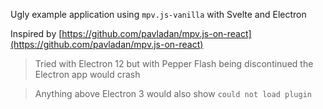 Ugly example application using `mpv.js-vanilla` with Svelte and Electron

Inspired by [https://github.com/pavladan/mpv.js-on-react](https://github.com/pavladan/mpv.js-on-react)

> Tried with Electron 12 but with Pepper Flash being discontinued the Electron app would crash

> Anything above Electron 3 would also show `could not load plugin`